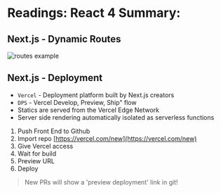 # Readings: React 4 Summary:

## Next.js - Dynamic Routes
![routes example](https://nextjs.org/static/images/learn/dynamic-routes/page-path-external-data.png)

## Next.js - Deployment
- `Vercel` - Deployment platform built by Next.js creators
- `DPS` - Vercel Develop, Preview, Ship" flow
- Statics are served from the Vercel Edge Network
- Server side rendering automatically isolated as serverless functions

1. Push Front End to Github
2. Import repo [https://vercel.com/new](https://vercel.com/new)
3. Give Vercel access
4. Wait for build
5. Preview URL
6. Deploy

> New PRs will show a 'preview deployment' link in git!
